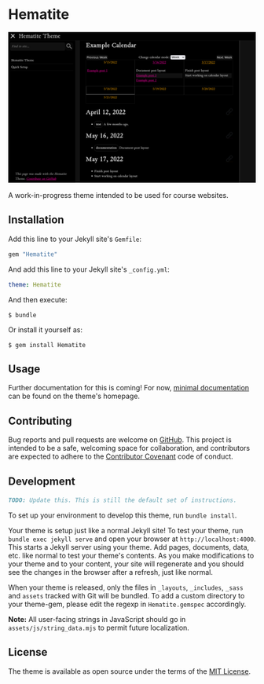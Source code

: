 # Hematite

![The dark variant of the Hematite Theme, showing a calendar](./screenshot.png)

A work-in-progress theme intended to be used for course websites.

## Installation

Add this line to your Jekyll site's `Gemfile`:

```ruby
gem "Hematite"
```

And add this line to your Jekyll site's `_config.yml`:

```yaml
theme: Hematite
```


And then execute:

    $ bundle

Or install it yourself as:

    $ gem install Hematite



## Usage

Further documentation for this is coming! For now, [minimal documentation](https://personalizedrefrigerator.github.io/jekyll-hematite-theme/) can be found on the theme's homepage.

## Contributing

Bug reports and pull requests are welcome on [GitHub](https://github.com/personalizedrefrigerator/jekyll-hematite-theme). This project is intended to be a safe, welcoming space for collaboration, and contributors are expected to adhere to the [Contributor Covenant](http://contributor-covenant.org) code of conduct.

## Development

```md
TODO: Update this. This is still the default set of instructions.
```

To set up your environment to develop this theme, run `bundle install`.

Your theme is setup just like a normal Jekyll site! To test your theme, run `bundle exec jekyll serve` and open your browser at `http://localhost:4000`. This starts a Jekyll server using your theme. Add pages, documents, data, etc. like normal to test your theme's contents. As you make modifications to your theme and to your content, your site will regenerate and you should see the changes in the browser after a refresh, just like normal.

When your theme is released, only the files in `_layouts`, `_includes`, `_sass` and `assets` tracked with Git will be bundled.
To add a custom directory to your theme-gem, please edit the regexp in `Hematite.gemspec` accordingly.

**Note:** All user-facing strings in JavaScript should go in `assets/js/string_data.mjs` to permit future localization.

## License

The theme is available as open source under the terms of the [MIT License](https://opensource.org/licenses/MIT).

